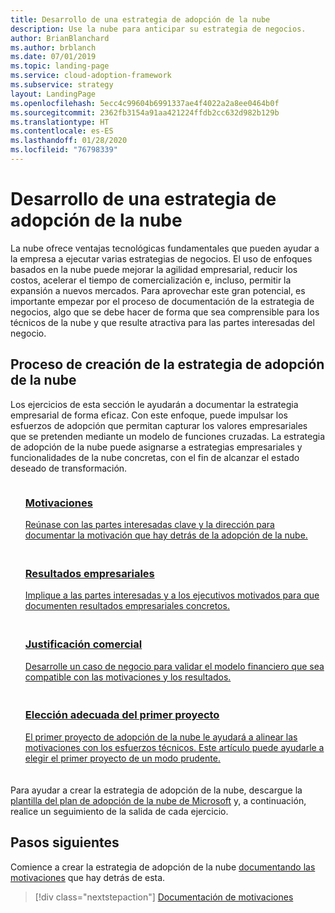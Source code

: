 ```yaml
---
title: Desarrollo de una estrategia de adopción de la nube
description: Use la nube para anticipar su estrategia de negocios.
author: BrianBlanchard
ms.author: brblanch
ms.date: 07/01/2019
ms.topic: landing-page
ms.service: cloud-adoption-framework
ms.subservice: strategy
layout: LandingPage
ms.openlocfilehash: 5ecc4c99604b6991337ae4f4022a2a8ee0464b0f
ms.sourcegitcommit: 2362fb3154a91aa421224ffdb2cc632d982b129b
ms.translationtype: HT
ms.contentlocale: es-ES
ms.lasthandoff: 01/28/2020
ms.locfileid: "76798339"
---
```

<!-- markdownlint-disable MD026 -->

# <a name="develop-a-cloud-adoption-strategy"></a>Desarrollo de una estrategia de adopción de la nube

La nube ofrece ventajas tecnológicas fundamentales que pueden ayudar a la empresa a ejecutar varias estrategias de negocios. El uso de enfoques basados en la nube puede mejorar la agilidad empresarial, reducir los costos, acelerar el tiempo de comercialización e, incluso, permitir la expansión a nuevos mercados. Para aprovechar este gran potencial, es importante empezar por el proceso de documentación de la estrategia de negocios, algo que se debe hacer de forma que sea comprensible para los técnicos de la nube y que resulte atractiva para las partes interesadas del negocio.

## <a name="cloud-adoption-strategy-process"></a>Proceso de creación de la estrategia de adopción de la nube

Los ejercicios de esta sección le ayudarán a documentar la estrategia empresarial de forma eficaz. Con este enfoque, puede impulsar los esfuerzos de adopción que permitan capturar los valores empresariales que se pretenden mediante un modelo de funciones cruzadas. La estrategia de adopción de la nube puede asignarse a estrategias empresariales y funcionalidades de la nube concretas, con el fin de alcanzar el estado deseado de transformación.

<!--markdownlint-disable MD033 -->

<ul class="panelContent cardsF">
    <li style="display: flex; flex-direction: column;">
        <a href="./motivations.md">
            <div class="cardSize">
                <div class="cardPadding" style="padding-bottom:10px;">
                    <div class="card" style="padding-bottom:10px;">
                        <div class="cardImageOuter">
                            <div class="cardImage">
                                <img alt="" src="../_images/icons/1.png" data-linktype="external">
                            </div>
                        </div>
                        <div class="cardText" style="padding-left:0px;">
                            <h3>Motivaciones</h3>
Reúnase con las partes interesadas clave y la dirección para documentar la motivación que hay detrás de la adopción de la nube.
                        </div>
                    </div>
                </div>
            </div>
        </a>
    </li>
    <li style="display: flex; flex-direction: column;">
        <a href="./business-outcomes/index.md">
            <div class="cardSize">
                <div class="cardPadding" style="padding-bottom:10px;">
                    <div class="card" style="padding-bottom:10px;">
                        <div class="cardImageOuter">
                            <div class="cardImage">
                                <img alt="" src="../_images/icons/2.png" data-linktype="external">
                            </div>
                        </div>
                        <div class="cardText" style="padding-left:0px;">
                            <h3>Resultados empresariales</h3>
Implique a las partes interesadas y a los ejecutivos motivados para que documenten resultados empresariales concretos.
                        </div>
                    </div>
                </div>
            </div>
        </a>
    </li>
    <li style="display: flex; flex-direction: column;">
        <a href="./cloud-migration-business-case.md">
            <div class="cardSize">
                <div class="cardPadding" style="padding-bottom:10px;">
                    <div class="card" style="padding-bottom:10px;">
                        <div class="cardImageOuter">
                            <div class="cardImage">
                                <img alt="" src="../_images/icons/3.png" data-linktype="external">
                            </div>
                        </div>
                        <div class="cardText" style="padding-left:0px;">
                            <h3>Justificación comercial</h3>
Desarrolle un caso de negocio para validar el modelo financiero que sea compatible con las motivaciones y los resultados.
                        </div>
                    </div>
                </div>
            </div>
        </a>
    </li>
    <li style="display: flex; flex-direction: column;">
        <a href="./first-adoption-project.md">
            <div class="cardSize">
                <div class="cardPadding" style="padding-bottom:10px;">
                    <div class="card" style="padding-bottom:10px;">
                        <div class="cardImageOuter">
                            <div class="cardImage">
                                <img alt="" src="../_images/icons/4.png" data-linktype="external">
                            </div>
                        </div>
                        <div class="cardText" style="padding-left:0px;">
                            <h3>Elección adecuada del primer proyecto</h3>
El primer proyecto de adopción de la nube le ayudará a alinear las motivaciones con los esfuerzos técnicos. Este artículo puede ayudarle a elegir el primer proyecto de un modo prudente.
                        </div>
                    </div>
                </div>
            </div>
        </a>
    </li>
</ul>

Para ayudar a crear la estrategia de adopción de la nube, descargue la [plantilla del plan de adopción de la nube de Microsoft](https://archcenter.blob.core.windows.net/cdn/fusion/readiness/Microsoft-Cloud-Adoption-Framework-Strategy-and-Plan-Template.docx) y, a continuación, realice un seguimiento de la salida de cada ejercicio.

## <a name="next-steps"></a>Pasos siguientes

Comience a crear la estrategia de adopción de la nube [documentando las motivaciones](./motivations.md) que hay detrás de esta.

> [!div class="nextstepaction"]
> [Documentación de motivaciones](./motivations.md)
